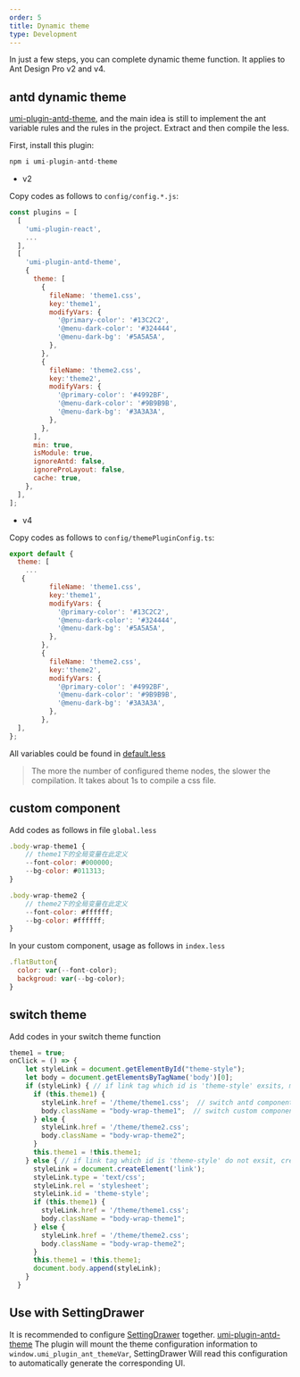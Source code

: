 ```yaml
---
order: 5
title: Dynamic theme
type: Development
---
```

In just a few steps, you can complete dynamic theme function. It applies to Ant Design Pro v2 and v4.

## antd dynamic theme

[umi-plugin-antd-theme](https://github.com/chenshuai2144/umi-plugin-antd-theme), and the main idea is still to implement the ant variable rules and the rules in the project. Extract and then compile the less.

First, install this plugin:
```js
npm i umi-plugin-antd-theme
```
* v2

Copy codes as follows to `config/config.*.js`:
```js
const plugins = [
  [
    'umi-plugin-react',
    ...
  ],
  [
    'umi-plugin-antd-theme',
    {
      theme: [
        {
          fileName: 'theme1.css',
          key:'theme1',
          modifyVars: {
            '@primary-color': '#13C2C2',
            '@menu-dark-color': '#324444',
            '@menu-dark-bg': '#5A5A5A',
          },
        },
        {
          fileName: 'theme2.css',
          key:'theme2',
          modifyVars: {
            '@primary-color': '#4992BF',
            '@menu-dark-color': '#9B9B9B',
            '@menu-dark-bg': '#3A3A3A',
          },
        },
      ],
      min: true,
      isModule: true,
      ignoreAntd: false,
      ignoreProLayout: false,
      cache: true,
    },
  ],
];
```
* v4

Copy codes as follows to `config/themePluginConfig.ts`:
```js
export default {
  theme: [
    ...
   {
          fileName: 'theme1.css',
          key:'theme1',
          modifyVars: {
            '@primary-color': '#13C2C2',
            '@menu-dark-color': '#324444',
            '@menu-dark-bg': '#5A5A5A',
          },
        },
        {
          fileName: 'theme2.css',
          key:'theme2',
          modifyVars: {
            '@primary-color': '#4992BF',
            '@menu-dark-color': '#9B9B9B',
            '@menu-dark-bg': '#3A3A3A',
          },
        },
  ],
};
```
All variables could be found in [default.less](https://github.com/ant-design/ant-design/blob/master/components/style/themes/default.less)

> The more the number of configured theme nodes, the slower the compilation. It takes about 1s to compile a css file.

## custom component

Add codes as follows in file `global.less`
```js
.body-wrap-theme1 {
    // theme1下的全局变量在此定义
    --font-color: #000000;
    --bg-color: #011313;
}

.body-wrap-theme2 {
    // theme2下的全局变量在此定义
    --font-color: #ffffff;
    --bg-color: #ffffff;
}
```
In your custom component, usage as follows in `index.less`
```js
.flatButton{
  color: var(--font-color);
  backgroud: var(--bg-color);
}
```

## switch theme
Add codes in your switch theme function
```js
theme1 = true;
onClick = () => {
    let styleLink = document.getElementById("theme-style");
    let body = document.getElementsByTagName('body')[0];
    if (styleLink) { // if link tag which id is 'theme-style' exsits, modify its href
      if (this.theme1) {
        styleLink.href = '/theme/theme1.css';  // switch antd component theme
        body.className = "body-wrap-theme1";  // switch custom component theme
      } else {
        styleLink.href = '/theme/theme2.css';
        body.className = "body-wrap-theme2";
      }
      this.theme1 = !this.theme1;
    } else { // if link tag which id is 'theme-style' do not exsit, create it
      styleLink = document.createElement('link');
      styleLink.type = 'text/css';
      styleLink.rel = 'stylesheet';
      styleLink.id = 'theme-style';
      if (this.theme1) {
        styleLink.href = '/theme/theme1.css';
        body.className = "body-wrap-theme1";
      } else {
        styleLink.href = '/theme/theme2.css';
        body.className = "body-wrap-theme2";
      }
      this.theme1 = !this.theme1;
      document.body.append(styleLink);
    }
  }
```

## Use with SettingDrawer

It is recommended to configure [SettingDrawer](https://github.com/ant-design/ant-design-pro-layout#settingdrawer) together. [umi-plugin-antd-theme](https://github.com/chenshuai2144/umi-plugin-antd-theme) The plugin will mount the theme configuration information to `window.umi_plugin_ant_themeVar`, SettingDrawer Will read this configuration to automatically generate the corresponding UI.
